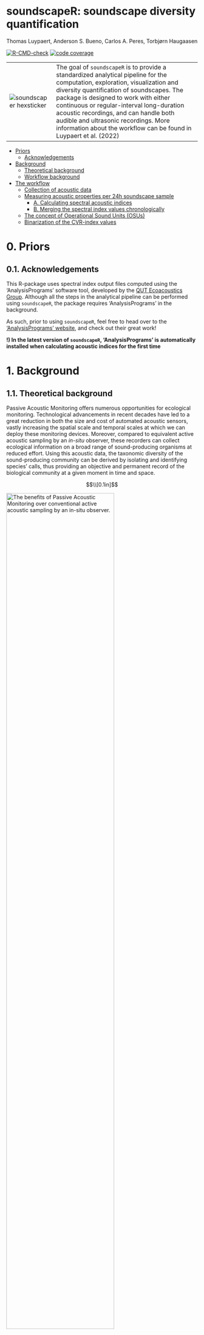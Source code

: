soundscapeR: soundscape diversity quantification
================
Thomas Luypaert, Anderson S. Bueno, Carlos A. Peres, Torbjørn Haugaasen

<!-- README.md is generated from README.Rmd. Please edit that file -->
<!-- badges: start -->

[![R-CMD-check](https://github.com/ThomasLuypaert/soundscapeR/actions/workflows/R-CMD-check.yaml/badge.svg)](https://github.com/ThomasLuypaert/soundscapeR/actions/workflows/R-CMD-check.yaml)
[![code
coverage](https://codecov.io/gh/ThomasLuypaert/soundscapeR/branch/master/graph/badge.svg)](https://codecov.io/gh/ThomasLuypaert/soundscapeR)
<!-- badges: end -->

|                                                                   |                                                                                                                                                                                                                                                                                                                                                                                                                         |
|-------------------------------------------------------------------|-------------------------------------------------------------------------------------------------------------------------------------------------------------------------------------------------------------------------------------------------------------------------------------------------------------------------------------------------------------------------------------------------------------------------|
| ![soundscaper hexsticker](man/figures/soundscaper_hexsticker.png) | The goal of `soundscapeR` is to provide a standardized analytical pipeline for the computation, exploration, visualization and diversity quantification of soundscapes. The package is designed to work with either continuous or regular-interval long-duration acoustic recordings, and can handle both audible and ultrasonic recordings. More information about the workflow can be found in Luypaert et al. (2022) |

- [Priors](#priors)
  - [Acknowledgements](#acknowledgements)
- [Background](#background)
  - [Theoretical background](#theoretical-background)
  - [Workflow background](#workflow-background)
- [The workflow](#the-workflow)
  - [Collection of acoustic data](#collection-of-acoustic-data)
  - [Measuring acoustic properties per 24h soundscape
    sample](#measuring-acoustic-properties-per-24h-soundscape-sample)
    - [A. Calculating spectral acoustic
      indices](#a.-calculating-spectral-acoustic-indices)
    - [B. Merging the spectral index values
      chronologically](#b.-merging-the-spectral-index-values-chronologically)
  - [The concept of Operational Sound Units
    (OSUs)](#the-concept-of-operational-sound-units-(osus))
  - [Binarization of the CVR-index
    values](#binarization-of-the-cvr-index-values)

# 0. Priors

## 0.1. Acknowledgements

This R-package uses spectral index output files computed using the
‘AnalysisPrograms’ software tool, developed by the [QUT Ecoacoustics
Group](https://research.ecosounds.org/). Although all the steps in the
analytical pipeline can be performed using `soundscapeR`, the package
requires ‘AnalysisPrograms’ in the background.

As such, prior to using `soundscapeR`, feel free to head over to the
[‘AnalysisPrograms’ website](https://ap.qut.ecoacoustics.info/), and
check out their great work!

**!) In the latest version of `soundscapeR`, ‘AnalysisPrograms’ is
automatically installed when calculating acoustic indices for the first
time**

# 1. Background

## 1.1. Theoretical background

Passive Acoustic Monitoring offers numerous opportunities for ecological
monitoring. Technological advancements in recent decades have led to a
great reduction in both the size and cost of automated acoustic sensors,
vastly increasing the spatial scale and temporal scales at which we can
deploy these monitoring devices. Moreover, compared to equivalent active
acoustic sampling by an *in-situ* observer, these recorders can collect
ecological information on a broad range of sound-producing organisms at
reduced effort. Using this acoustic data, the taxonomic diversity of the
sound-producing community can be derived by isolating and identifying
species’ calls, thus providing an objective and permanent record of the
biological community at a given moment in time and space.

$$\\[0.1in]$$

<div class="figure" style="text-align: centre">

<img src="man/figures/Fig_1_Benefits_of_PAM.png" alt="The benefits of Passive Acoustic Monitoring over conventional active acoustic sampling by an in-situ observer." width="75%" />
<p class="caption">
The benefits of Passive Acoustic Monitoring over conventional active
acoustic sampling by an in-situ observer.
</p>

</div>

$$\\[0.001in]$$ ***Fig 1:*** *The benefits of Passive Acoustic
Monitoring over conventional active acoustic sampling by an in-situ
observer.*

$$\\[0.1in]$$

Yet, obtaining species-level information at large spatio-temporal scales
and taxonomic breath presents numerous difficulties, such as the
time-consuming and knowledge-demanding nature of aural annotation of
sound files, and the paucity of reliable automated species identifiers
and reference databases for most taxa and regions.

$$\\[0.1in]$$

<div class="figure" style="text-align: centre">

<img src="man/figures/Fig_2_Limitation_of_PAM.png" alt="The factors limiting the extraction of taxonomic information from acoustic data at broad spatial and temporal scales. The field of soundscape ecology attempts to derive ecological information from this big acoustic data while overcoming some of these limitations." width="75%" />
<p class="caption">
The factors limiting the extraction of taxonomic information from
acoustic data at broad spatial and temporal scales. The field of
soundscape ecology attempts to derive ecological information from this
big acoustic data while overcoming some of these limitations.
</p>

</div>

$$\\[0.001in]$$ ***Fig 2:*** *The factors limiting the extraction of
taxonomic information from acoustic data at broad spatial and temporal
scales. The field of soundscape ecology attempts to derive ecological
information from this big acoustic data while overcoming some of these
limitations.*

$$\\[0.1in]$$

In addition to taxonomic information, species’ sounds also carry
functional significance. Acoustic signals are crucial for a broad range
of social interactions including courting behaviour, territorial
defence, predator avoidance, and food sharing. Efficient communication
between individuals of the same species has important implications for
fitness. As such, species’ sounds are subject to selective pressures at
multiple scales, resulting in a wide variety of of acoustic traits that
are expressed in the timing, frequency and amplitude features of
acoustic signals.

Several hypotheses aim to explain the processes governing the variation
in the acoustic traits in a biological community:  
  

1.  **The Acoustic Niche Hypothesis** (also known as the theory of
    acoustic niche partitioning):  
    The Acoustic Niche Hypothesis views the time-frequency space
    (hereafter referred to as *acoustic space*) in which species can
    produce vocalizations as a core ecological resource for which
    sound-producing sympatric species compete. This leads to the
    partitioning of the acoustic niche in the time-frequency domain to
    avoid spectro-temporal overlap in vocalizations between individuals
    of different species.  
      

2.  **The Acoustic Adaptation Hypothesis**:  
    The Acoustic Adaptation Hypothesis states that the physical
    properties of the surrounding habitat influence the efficacy of
    sound propagation through absorption, reverberation and scattering,
    and thus, place a selective pressure on acoustic signals to optimize
    propagation distance. In areas with dense vegetation, vocalizations
    degrade much more rapidly than in open areas. However, because of
    frequency-dependent attenuation, low-frequency vocalizations retain
    their acoustic properties much better in these dense habitats than
    high-frequency vocalizations. Additionally, also the temporal
    patterning of vocalizations affects sound attenuation. For instance,
    short notes repeated at longer intervals are less affected by
    reverberations. As such, under the Acoustic Adaptation Hypothesis,
    we expect a greater proportion of low-frequency sounds with slower
    rates of syllable repetition in densely vegetated ecosystems, and
    conversely, more high-frequency sounds with more repetition in open
    habitats.  
      

3.  **The Morphological Constraint Hypothesis**:  
    The Morphological Constraint Hypothesis posits that acoustic traits
    are constrained by morphological parameters such as body size and
    the diversity of acoustic traits has emerged as a by-product of
    selection for optimal morphology. For instance, body mass has a
    strong negative relationship with sound frequency in many species.
    This relationship comes about because body mass is correlated with
    the size of the sound-producing organ (syrinx/larynx/…), and larger
    organs tend to have lower sound-production frequencies.  
      

4.  **The Phylogenetic Constraint Hypothesis**:  
    In analogy with the Morphological Constraint Hypothesis, the
    Phylogenetic Constraint Hypothesis states that it is the
    evolutionary ancestry of a species that limits the range of sound
    frequencies an animal can produce. For example, when deviations from
    the negative allometric relationship between body size and
    vocalization frequency occur, this could be the result of an
    evolutionary history that caused variation in the morphology of the
    sound-producing organ.  
      

5.  **The Sexual Selection Hypothesis**:  
    The Sexual Selection Hypothesis suggests that, if sound frequency is
    an indicator of an individual’s size see the Morphological
    Constraint Hypothesis), dominance, or fighting ability, the
    frequency of acoustic signals might be the result of sexual
    selection.  
      

$$\\[0.1in]$$

<div class="figure" style="text-align: centre">

<img src="man/figures/Fig_3_ANH.PNG" alt="A theoretical visualization of the various ways in which species can partition their acoustic niche. A. Spatial Niche Partitioning implies the production of vocalizations in different parts of 3D-space to avoid overlap acoustic signals. This has been demonstrated for [cicadas](https://onlinelibrary.wiley.com/doi/10.1046/j.1095-8312.2002.00030.x); B. Spectral Niche Partitioning implies the shifting of the dominant frequency peak between individuals of different species to avoid signal overlap. This has been demonstrated for [frogs](https://pubmed.ncbi.nlm.nih.gov/25101228/); C. Temporal Niche Partitioning implies a shift in the time of peak vocal activity between individuals of different species to minimize signal overlap. This has been demonstrated between [bird and cicada species](https://academic.oup.com/beheco/article/26/3/839/234674?login=false). Note that, in this image, seasonal partitioning of the acoustic niche was omitted." width="100%" />
<p class="caption">
A theoretical visualization of the various ways in which species can
partition their acoustic niche. A. Spatial Niche Partitioning implies
the production of vocalizations in different parts of 3D-space to avoid
overlap acoustic signals. This has been demonstrated for
[cicadas](https://onlinelibrary.wiley.com/doi/10.1046/j.1095-8312.2002.00030.x);
B. Spectral Niche Partitioning implies the shifting of the dominant
frequency peak between individuals of different species to avoid signal
overlap. This has been demonstrated for
[frogs](https://pubmed.ncbi.nlm.nih.gov/25101228/); C. Temporal Niche
Partitioning implies a shift in the time of peak vocal activity between
individuals of different species to minimize signal overlap. This has
been demonstrated between [bird and cicada
species](https://academic.oup.com/beheco/article/26/3/839/234674?login=false).
Note that, in this image, seasonal partitioning of the acoustic niche
was omitted.
</p>

</div>

$$\\[0.001in]$$ ***Fig 3:*** *A theoretical visualization of the various
ways in which species can partition their acoustic niche. A. Spatial
Niche Partitioning implies the production of vocalizations in different
parts of 3D-space to avoid overlap acoustic signals. This has been
demonstrated for
[cicadas](https://onlinelibrary.wiley.com/doi/10.1046/j.1095-8312.2002.00030.x);
B. Spectral Niche Partitioning implies the shifting of the dominant
frequency peak between individuals of different species to avoid signal
overlap. This has been demonstrated for
[frogs](https://pubmed.ncbi.nlm.nih.gov/25101228/); C. Temporal Niche
Partitioning implies a shift in the time of peak vocal activity between
individuals of different species to minimize signal overlap. This has
been demonstrated between [bird and cicada
species](https://academic.oup.com/beheco/article/26/3/839/234674?login=false).
Note that, in this image, seasonal partitioning of the acoustic niche
was omitted.*

$$\\[0.1in]$$

These diverse selective pressures vary across space, thus driving
variation in acoustic trait diversity in the landscape. The field of
soundscape ecology makes use of this acoustic trait variation, using the
soundscape, or the combination of all sounds produced in the landscape,
to make inference about ecological processes at a landscape-scale. The
value of soundscape research lies in its ability to detect ecological
signals from big acoustic data collected at broad spatial and temporal
scales with minimized cost and effort, and crucially, without the need
for species identification. To achieve this, researchers make use of
acoustic indices, or mathematical formulae which extract information on
the diversity of acoustic traits across the time-frequency domain of
sound files. To date, over 60 acoustic indices have been developed, each
of which reflects some aspect of the diversity of acoustic traits in a
sound file. These acoustic indices have been successfully used as
descriptors of landscape configuration and ecosystem health, diel
patterns in different environments, seasonal changes in soundscapes, and
habitat identity, among others. Finally, acoustic indices have also
found success as proxies for taxonomic diversity. Following the Acoustic
Niche Hypothesis, more speciose communities should experience increased
competition for acoustic niche space, and thus increased partitioning of
the acoustic niche. This can be measured by quantifying the diversity of
acoustic signals in acoustic trait space.

Despite the advances of soundscape ecology, several aspects of
soundscape diversity quantification remain unexplored. For instance,
most acoustic indices capture acoustic patterns using either
time-averaged spectrograms (collapsed in the temporal domain) or
measures of amplitude variation over time (collapsed in the frequency
domain). These indices are fundamentally limited in their ability to
detect diversity patterns across both the spectral and temporal
dimensions simultaneously. However, since spectro-temporal partitioning
of the acoustic niche might be one of the processes dictating acoustic
assembly, considering both dimensions of the acoustic trait space
simultaneously may be key to shedding new insights on how the acoustic
niche is structured. Moreover, most existing acoustic indices are
calculated over relatively short-duration timescales (*e.g.* 1 minute
sound files). Yet, the assembly processes that structure the presence
and distribution of sound in the acoustic trait space should also be
considered at broader temporal scales. As many species repeat their
vocalizations at circadian timescales, some of the temporal partitioning
likely occurs within this 24-hour period. Still, for the field of
soundscape ecology, explicit quantification of the relationships between
sounds occurring within a 24-hour period at a landscape scale has been
scarce. Finally, many acoustic indices measure diversity by using
entropy-based indices such as the Shannon and Simpson index. However,
entropy metrics lack a fixed range and have counter-intuitive behaviors
which can easily lead to misinterpretation of results. For instance, the
indices do not abide by the replication principle, which states that,
when the underlying diversity of the system being measured doubles, so
should the index value.

**In the novel workflow, we aim to address some of these unexplored
areas by**:

1.  Considering both the spectral and temporal dimensions simultaneously
    when measuring soundscape diversity
2.  Measuring the presence and relationship between sounds in acoustic
    trait space at a 24-hour scale
3.  Using the ecologically-intuitive statistical framework of Hill
    numbers to measure biodiversity

As we renounced the identification of species from sound files, we now
lack a unit of diversity measurement. Hence, in analogy to the
Operational Taxonomic Units used in genetic research, we propose a new
units of soundscape diversity measurement: the Operational Sound Unit
(OSU). This unit groups sounds by their shard spectro-temporal
properties in the 24-hour acoustic trait space, and is the soundscape
equivalent of time-frequecy bins in a spectrogram. We adopt OSUs to
quantify soundscape diversity using three new metrics of soundscape
diversity: (i) soundscape richness; (ii) soundscape evenness; and (iii)
soundscape diversity. Moreover, the analytical framework presented here
can be used to decompose the regional metacommunity soundscape diversity
(gamma) into its local diversity (alpha) and a community turnover
component (beta) using a simple multiplicative relationship.

## 1.2. Workflow background

The workflow presented in this tutorial is published in Luypaert et
al. (2022): A framework for quantifying soundscape diversity using Hill
numbers. You can access the publication’s pre-print
[here](https://www.biorxiv.org/content/10.1101/2022.01.11.475919v1).
This workflow facilitates the computation, exploration, visualization
and diversity quantification of soundscapes using Hill numbers. It can
be used to calculate measures of soundscape richness, evenness and
diversity. Moreover, the soundscape diverity metrics presented in the
manuscript have been successfully used as a proxy for the taxonomic
diversity of sound-producing organisms in tropical rainforests without
the need for species identification from sound files.

**The workflow pipeline consists of the following steps:**

- Collection of acoustic data
- Measuring the acoustic properties of sound per 24h soundscape sample
  - Computing the spectral CVR-index per 1-min sound file
  - Merging the spectral CVR-index files chronologically per site
- The concept of OSUs
- Determining the presence / absence of sound per 24h soundscape sample
- Determining the relative abundance of each OSU during the acoustic
  survey period
- Quantification of soundscape diversity metrics

The `soundscapeR` R-package presented in this tutorial represents the
software implementation of the analytical pipeline described above. In
addition to containing the functions to perform the pipeline’s core
steps, the `soundscapeR` R-package provides several functions for the
exploration and visualization of soundscapes.

# 2. The workflow

## 2.1. Collection of acoustic data

Before assessing the soundscape diversity, acoustic data needs to be
collected. For this, several decisions need to be made.

First, the sampling rate and bit-depth of the acoustic recorder need to
be chosen. These parameters will dictate the frequency and amplitude
resolution respectively. The sampling rate should be twice the desired
maximal frequency, a principle known as the [Nyquist-Shannon sampling
theorem](https://www.techtarget.com/whatis/definition/Nyquist-Theorem).
The choice of sampling rate and bit-depth constitutes a trade-off
between the desired resolution on the one hand, and the available device
storage and battery life on the other hand. This is because higher
sampling rates and bit-depths are more storage- and energy-demanding.

Next, the recording schedule and duration for each site should be
decided. The workflow we present here makes use of eco-acoustic data, or
acoustic recordings collected at large timescales (e.g. days, weeks,
months or even years!). For soundscape studies, sound files are usually
recorded for 1-minute durations (see
[here](https://research.ecosounds.org/2019/08/09/analyzing-data-in-one-minute-chunks.html)
why). Furthermore, the soundscape can be recorded either using a
continuous (1440 minutes / day) or regular interval (*e.g.* 1 min / 5
min - or 288 minutes / day) sampling regime. However, it should be noted
that sparse sampling regimes are generally discouraged for soundscape
studies, as the require soundscapes to be recorded for long period of
time before the soundcape variability is captured adequately, which in
turn introduces issues related to seasonal variation. Ultimately,
regardless of which acoustic survey sampling design is chosen, if
multiple soundscapes are to be compared across a landscape, the same
sampling design should be used.

$$\\[0.1in]$$

<div class="figure" style="text-align: centre">

<img src="man/figures/Step_1_data_collection.png" alt="A theoretical representation of long-duration eco-acoustic data collection. Data is collected over a 7-day acoustic survey period using a continuous sampling regime. The sound files are grouped per 24-hour period and considered a sample of the soundscape." width="100%" />
<p class="caption">
A theoretical representation of long-duration eco-acoustic data
collection. Data is collected over a 7-day acoustic survey period using
a continuous sampling regime. The sound files are grouped per 24-hour
period and considered a sample of the soundscape.
</p>

</div>

$$\\[0.001in]$$ ***Fig 5:*** *A theoretical representation of
long-duration eco-acoustic data collection. Data is collected over a
7-day acoustic survey period using a continuous sampling regime. The
sound files are grouped per 24-hour period and considered a sample of
the soundscape.*

$$\\[0.1in]$$

For the purposes of this vignette, a few raw sound files are provided in
the package data. These sound files were collected at the Balbina
Hydroelectric Reservoir in Brazilian Amazonia using a 1 min / 5 min
sampling regime and a 44,100 Hz sampling rate.

Let’s take a look at where the raw data is saved on your device:

``` r

location_soundfiles <- paste0(base::system.file("extdata", package = "soundscapeR", mustWork = TRUE), 
                              "/raw_sound_files")

print(location_soundfiles)
#> [1] "C:/Program Files/R/R-4.2.2/library/soundscapeR/extdata/raw_sound_files"
```

Now, let’s check which raw sound files are included in the package:

``` r

list.files(location_soundfiles)
#>  [1] "G4_Aline_20150711_000000Z.wav" "G4_Aline_20150711_000500Z.wav"
#>  [3] "G4_Aline_20150711_001000Z.wav" "G4_Aline_20150711_001500Z.wav"
#>  [5] "G4_Aline_20150711_002000Z.wav" "G4_Aline_20150711_002500Z.wav"
#>  [7] "G4_Aline_20150711_003000Z.wav" "G4_Aline_20150711_003500Z.wav"
#>  [9] "G4_Aline_20150711_004000Z.wav" "G4_Aline_20150711_004500Z.wav"
#> [11] "G4_Aline_20150711_005000Z.wav" "G4_Aline_20150711_005500Z.wav"
```

Look at that! The package contains 12 sound files collected on the 17th
of October 2015, between midnight and 1 AM (00:00 - 00:55) using a 1 min
/ 5 min sampling regime, as previously mentioned. In the next section,
we will use this sample data to demonstrate how acoustic indices are
calculated.

## 2.2. Measuring acoustic properties per 24h soundscape sample

### A. Calculating spectral acoustic indices

For the first step in our workflow, we will make use of ***spectral
acoustic indices*** to capture the acoustic properties of sound in our
1-minute recordings. Doing so, we greatly condense the amount of
information contained in these sound files while retaining important
data on their time-frequency features. For more information on spectral
acoustic indices are their use, check out
[this](https://research.ecosounds.org/research/eadm-towsey/long-duration-audio-recordings-of-the-environment)
website. To calculate these spectral indices, we will use the
`index_calc()` function. This function calls on the ‘AnalysisPrograms’
software tool, developed by the QUT Ecoacoustic group, to compute a
series of spectral acoustic indices.

In case the duration of each sound file is longer than 1 minute, the
function cuts the files into 1-minute segments. Next, the sound files
will be converted from relatively uninformative amplitude-over-time
format to the much more informative amplitude time-frequency format (a
spectrogram). To do this, the function uses a ***Fast Fourier
Transformation*** (FFT - check out this [excellent
video](https://www.youtube.com/watch?v=spUNpyF58BY) if you want to learn
more about the FFT). For the FFT, two parameters need to be chosen: (i)
the window length; (ii) the sampling rate. As we previously mentioned,
the sampling rate is chosen during acoustic data collection and should
we twice the desired maximal frequency. The window length is typically a
power of 2, and dictates the resolution of time-frequency bins in the
spectrogram that is produced by the FFT. The temporal resolution (TR) is
given by: TR = window length / 2. The frequency resolution (FR) is given
by: FR = sampling rate / window length. The temporal and frequency
resolution are inversely correlated - the higher the frequency
resolution, the lower the temporal resolution, and vice-versa. For more
information on the choice of window length in the context of our
workflow, consult [Luypaert et
al. (2022)](https://www.biorxiv.org/content/10.1101/2022.01.11.475919v1).
Finally, the function performs a noise-reduction step to each
spectrogram (see
[here](https://eprints.qut.edu.au/110634/1/QUTePrints110634_TechReport_Towsey2017August_AcousticIndices%20v3.pdf))
and applies a mathematical equation (acoustic index) to each
noise-reduced frequency bin to produce a vector of spectral index values
(Fig. 6A).

$$\\[0.1in]$$

<div class="figure" style="text-align: center">

<img src="man/figures/Step_2_1_index_computation.png" alt="A theoretical representation of how spectral indices are computed. First, each 1-minute sound file is subjected to a Fast Fourier Transformation, which extracts information on the amplitude variation across the time-frequency domain. Next, the resulting spectrogram is subjected to a noise-removal step. Finally, a mathematical equation (spectral index) is applied to the amplitude values in each frequency bin, resulting in a spectral index vector with one index value per frequency bin." width="100%" />
<p class="caption">
A theoretical representation of how spectral indices are computed.
First, each 1-minute sound file is subjected to a Fast Fourier
Transformation, which extracts information on the amplitude variation
across the time-frequency domain. Next, the resulting spectrogram is
subjected to a noise-removal step. Finally, a mathematical equation
(spectral index) is applied to the amplitude values in each frequency
bin, resulting in a spectral index vector with one index value per
frequency bin.
</p>

</div>

$$\\[0.001in]$$ ***Fig 6:*** *A theoretical representation of how
spectral indices are computed. First, each 1-minute sound file is
subjected to a Fast Fourier Transformation, which extracts information
on the amplitude variation across the time-frequency domain. Next, the
resulting spectrogram is subjected to a noise-removal step. Finally, a
mathematical equation (spectral index) is applied to the amplitude
values in each frequency bin, resulting in a spectral index vector with
one index value per frequency bin.*

$$\\[0.1in]$$ We will try this out on the raw sound files contained in
the package.

First, we will specify the location where we will save the output files:

``` r

location_output <- paste0(base::system.file("extdata", package = "soundscapeR", mustWork = TRUE), 
                              "/processed_output_files")

print(location_output)
#> [1] "C:/Program Files/R/R-4.2.2/library/soundscapeR/extdata/processed_output_files"
```

Next, we will compute the spectral indices:

``` r

soundscapeR::ss_index_calc(fileloc = location_soundfiles,
                        outputloc = location_output,
                        samplerate = 44100, 
                        window = 256, 
                        parallel = FALSE)
```

Awesome, first step completed! Note that, with long-duration
eco-acoustic data, this step can take a while. To speed up the process,
you can set `parallel = TRUE`.

Now, let’s take a look at which indices we’ve computed for one of the
sound files:

``` r

# Get the location where the output of the first sound file is saved

output_location_1 <- paste0(location_output, "/256/G10_Coata_20151017_000000Z.wav/Towsey.Acoustic")

# Grab the files containing acoustic index output

list.files(output_location_1)[grep(pattern = ".csv",
                                   x = list.files(output_location_1))][-7]
#> character(0)
```

Great, using the simple `index_calc` command, we’ve computed 14 spectral
acoustic indices, each of which a captures different aspect of the
acoustic structure of sound files. For an overview of the different
indices, please consult the documentation, the QUT AnalysisPrograms
Tutorial
[website](https://ap.qut.ecoacoustics.info/tutorials/01-usingap/practical?tabs=windows),
or the Towsey (2017) technical
[report](https://eprints.qut.edu.au/110634/1/QUTePrints110634_TechReport_Towsey2017August_AcousticIndices%20v3.pdf).

For the rest of this tutorial, following [Luypaert et
al. (2022)](https://www.biorxiv.org/content/10.1101/2022.01.11.475919v1),
we will be using the Acoustic Cover Index (CVR) to capture the acoustic
features of our recorded sounds. Per sound file, this index captures the
fraction of cells in each noise-reduced frequency bin whose value
exceeds a 3 dB threshold.

### B. Merging the spectral index values chronologically

#### The `merge_csv` function

Next up, we will merge the spectral CVR-index files chronologically,
resulting in a time-by-frequency data frame containing the index values.

$$\\[0.1in]$$

<div class="figure" style="text-align: center">

<img src="man/figures/Step_2_2_index_computation.png" alt="A theoretical representation of how spectral indices are computed. First, each 1-minute sound file is subjected to a Fast Fourier Transformation, which extracts information on the amplitude variation across the time-frequency domain. Next, the resulting spectrogram is subjected to a noise-removal step. Finally, a mathematical equation (spectral index) is applied to the amplitude values in each frequency bin, resulting in a spectral index vector with one index value per frequency bin." width="100%" />
<p class="caption">
A theoretical representation of how spectral indices are computed.
First, each 1-minute sound file is subjected to a Fast Fourier
Transformation, which extracts information on the amplitude variation
across the time-frequency domain. Next, the resulting spectrogram is
subjected to a noise-removal step. Finally, a mathematical equation
(spectral index) is applied to the amplitude values in each frequency
bin, resulting in a spectral index vector with one index value per
frequency bin.
</p>

</div>

$$\\[0.001in]$$ ***Fig 7:*** *A theoretical representation of the
chronological concatenation step. All the spectral index vectors
resulting from the index computation at a site are merged
chronologically, resulting in a time-by-frequency data frame containing
the spectral index values. On the right, a visual representation of the
spectral index values in the time-by-frequency data frame for 7 24-hour
samples of the acoustic trait space.*

$$\\[0.1in]$$

To do this, we can use the `merge_csv` function:

``` r

merged_CVR_index <- soundscapeR::ss_index_merge(fileloc = location_output, 
                                           samplerate = 44100, 
                                           window = 256, 
                                           index = "CVR", 
                                           date = "2015-10-17", 
                                           lat = -1.48819, 
                                           lon = -59.7872)
```

#### Introducing the *soundscape* object

As you may have noticed, this function requires us to provide some
additional background information regarding how the data was collected
and processed. This is because, using the `merge_csv` function, we are
creating a new type of data object which stores all the relevant
information for that acoustic data collection! As we continue to go
through the workflow, the data object will continue to be updated, and
will form the basis of all subsequent functions. Let’s take a look at
this newly created object:

``` r

# Let's see what class this object is:

summary(merged_CVR_index)
#>     Length      Class       Mode 
#>          1 soundscape         S4
```

This new data object is an ‘S4’ object of the class *soundscape*.

``` r

# Let's see what sort of information this object holds

merged_CVR_index
#> 
#> 1.  Soundscape metadata 
#> 
#>     Sampling point metadata:  
#> 
#>     First day of recording:  2015-10-17 
#>     Latitude of sampling point:  -1.48819 
#>     Longitude of sampling point:  -59.7872 
#>     Time zone of sampling point:  America/Manaus 
#>     Sunrise time at sampling point:  05:41:20 
#>     Sunset time at sampling point:  17:50:01 
#> 
#>     Acoustic index metadata:  
#> 
#>     Path to raw sound files:  C:/Program Files/R/R-4.2.2/library/soundscapeR/extdata/processed_output_files 
#>     Spectral index used:  CVR 
#>     Sampling rate of the recording:  44100  Hz 
#>     Window size used in FFT:  256  samples 
#>     Frequency resolution:  172.2656  Hz 
#>     Temporal resolution:  0.005804989  ms 
#> 
#>     Workflow update:  
#> 
#>     The workflow goes as follows:  Merge - Binarize - Aggregate
#>     The binarization step has not yet been performed. 
#>     It appears your next step is: 'binarize_df()' 
#> 
#> 
#> 2.  Soundscape data 
#> 
#>     Merged data frame data:  
#> 
#> Columns 1 to 5 and rows 1 to 5 displayed 
#> 
#>         00:00:00   00:05:00   00:10:00   00:15:00   00:20:00
#> 22050 0.13226899 0.14910498 0.14320271 0.16381229 0.14968553
#> 21877 0.16545718 0.16855346 0.19738752 0.19187228 0.19758104
#> 21705 0.13971940 0.14000968 0.15403967 0.16032898 0.16477987
#> 21533 0.08688921 0.08243832 0.09453314 0.09840348 0.08959845
#> 21360 0.01209482 0.01190131 0.01499758 0.01673924 0.01344944
#> 
#>     Binarized data frame data:  
#> 
#>     The binarization step has not yet been performed. 
#> 
#>     Aggregated data frame data:  
#> 
#>     The aggregation step has not yet been performed.
```

As we can see, this objects holds two types of information: (i) metadata
information regarding the data collection and processing steps; and (ii)
soundscape information, which will continue to be updated as we move
throughout our analytical pipeline. To access the information stored in
this object, we will use the ‘@’ symbol. Let’s take a look at which
types of data are stored in the object so far:

``` r

# Let's check what sort of data collection metadata is stored in the object

print(paste0("First day of data collection: ", merged_CVR_index@first_day))
#> [1] "First day of data collection: 2015-10-17"
print(paste0("Latitude at data collection site: ", merged_CVR_index@lat))
#> [1] "Latitude at data collection site: -1.48819"
print(paste0("Longitude at data collection site: ", merged_CVR_index@lon))
#> [1] "Longitude at data collection site: -59.7872"
print(paste0("Time zone at data collection site: ", merged_CVR_index@tz))
#> [1] "Time zone at data collection site: America/Manaus"
print(paste0("Sunrise at time of data collection: ", merged_CVR_index@sunrise))
#> [1] "Sunrise at time of data collection: 2015-10-17 05:41:20"
print(paste0("Sunset at time of data collection: ", merged_CVR_index@sunset))
#> [1] "Sunset at time of data collection: 2015-10-17 17:50:01"
```

The `merge_csv` function has automatically calculated a set of important
ecological information regarding the place and time of year at which the
data was collected, such as sunrise and sunset times, timezones, and
location coordinates.

Let’s continue looking at the data stored in the *soundscape* object:

``` r

# Let's check what sort of metadata the object has stored regarding past data processing steps

print(paste0("Where are the raw sound files located: ", merged_CVR_index@fileloc))
#> [1] "Where are the raw sound files located: C:/Program Files/R/R-4.2.2/library/soundscapeR/extdata/processed_output_files"
print(paste0("What acoustic index are we using: ", merged_CVR_index@index, " index"))
#> [1] "What acoustic index are we using: CVR index"
print(paste0("What was the samplerate used to collect the data: ", merged_CVR_index@samplerate, " Hz"))
#> [1] "What was the samplerate used to collect the data: 44100 Hz"
print(paste0("What was the window length used during the FFT: ", merged_CVR_index@window, " samples"))
#> [1] "What was the window length used during the FFT: 256 samples"
```

The *soundscape* object has recorded where our raw data files are
stored, which acoustic index we’re working with, what the sampling rate
was used during data collection, and which window length was used during
the acoustic index calculation. Finally, let’s take a look at the
structure of the data frame we obtained by merging the CVR-index files
chronologically:

``` r

head(merged_CVR_index@merged_df)[,1:5]
#>         00:00:00   00:05:00   00:10:00   00:15:00   00:20:00
#> 22050 0.13226899 0.14910498 0.14320271 0.16381229 0.14968553
#> 21877 0.16545718 0.16855346 0.19738752 0.19187228 0.19758104
#> 21705 0.13971940 0.14000968 0.15403967 0.16032898 0.16477987
#> 21533 0.08688921 0.08243832 0.09453314 0.09840348 0.08959845
#> 21360 0.01209482 0.01190131 0.01499758 0.01673924 0.01344944
#> 21188 0.01199806 0.01112724 0.01557813 0.01877117 0.01364296
```

As we previously mentioned, this data frame contains the spectral
CVR-index files we calculated, and concatenated them chronologically,
resulting in the time-of-recording as column names, the frequency bins
as row names, and the CVR-index for each time-frequency pair as values.
Each column contains the spectral index values of a single sound file.

Let’s inspect this data frame a little closer:

``` r

# How many columns does the data frame contain?

paste0("The data frame contains: ", ncol(merged_CVR_index@merged_df), " columns")
#> [1] "The data frame contains: 12 columns"

# What are the column names?

colnames(merged_CVR_index@merged_df)
#>  [1] "00:00:00" "00:05:00" "00:10:00" "00:15:00" "00:20:00" "00:25:00"
#>  [7] "00:30:00" "00:35:00" "00:40:00" "00:45:00" "00:50:00" "00:55:00"
```

As we said, the number of columns equals the number of sound files
collected during the acoustic survey - in this case, the 12 files
contained in the package’s sample data. The name of each column
correponds to the time of day at which the recording was collected.
Next, let’s take a look at the rows:

``` r

# How many rows does the data frame contain?

paste0("The data frame contains: ", nrow(merged_CVR_index@merged_df), " rows")
#> [1] "The data frame contains: 128 rows"

# What do these row names look like?

  # The first five names

paste0("The first five rownames: ", paste0(rownames(merged_CVR_index@merged_df)[1:5], collapse = ", "))
#> [1] "The first five rownames: 22050, 21877, 21705, 21533, 21360"

  # The last five names

paste0("The last five rownames: ", paste0(rownames(merged_CVR_index@merged_df)[123:128], collapse = ", "))
#> [1] "The last five rownames: 1033, 861, 689, 516, 344, 172"
```

The data frame contains 128 rows, each corresponding to a unique
frequency bin. The frequency bins range from 0 - 22,050 Hz, and are of
approximately 172 Hz width. Now, let’s inspect the CVR-index values:

``` r

# What is the minimum CVR-index value in our data frame?

paste0("The minimum CVR-value in our data frame is: ", min(merged_CVR_index@merged_df))
#> [1] "The minimum CVR-value in our data frame is: 0"

# What is the maximum CVR-index value in our data frame?

paste0("The max CVR-value in our data frame is: ", max(merged_CVR_index@merged_df))
#> [1] "The max CVR-value in our data frame is: 0.491243347847121"
```

As we can see, in our dataset, the CVR-index values range between 0 -
0.50. Remember, CVR-index values capture the proportion of cells in each
noise-reduced frequency bin of a sound file that exceeds a 3-dB
amplitude threshold. As such, the values can technically range between
0-1.

Alright, that is enough theory for now! Let’s proceed with the workflow.

## 2.4. The concept of Operational Sound Units (OSUs)

Biodiversity metrics are usually based on taxonomic species and their
abundance. Yet, using this workflow, we wish to quantify the acoustic
diversity of sounds emanating from the landscape without a taxonomic
link to the source organisms, hereafter referred to as the soundscape
diversity. Hence, to quantify this *soundscape diversity*, we require a
unit of measurement that groups sounds by their shared properties
without the need for taxonomic identification.

In analogy to the Operational Taxonomic Units used in genetic research,
in our workflow, we propose a novel unit of diversity measurement: the
Operational Sound Unit (OSU). This unit of measurement groups sounds by
their shared spectro-temporal properties, and is obtained by dividing
the acoustic trait space into many discrete spectro-temporal bins which
are the soundscape equivalent of time-frequency bins in a spectrogram.

$$\\[0.1in]$$

<div class="figure" style="text-align: center">

<img src="man/figures/Step_3_OSUs.png" alt="A conceptual visualization of Operational Sound Units (OSUs) in the 24-hour acoustic trait space. Each 24-hour sample of the acoustic trait space can be divided into sections which we define as OSUs. These OSUs are delineated by the frequency-bin width of the spectral index vector (frequency domain) and the recording interval of the sampling regime (temporal domain), and groups sounds by their shared properties in acoustic trait space." width="100%" />
<p class="caption">
A conceptual visualization of Operational Sound Units (OSUs) in the
24-hour acoustic trait space. Each 24-hour sample of the acoustic trait
space can be divided into sections which we define as OSUs. These OSUs
are delineated by the frequency-bin width of the spectral index vector
(frequency domain) and the recording interval of the sampling regime
(temporal domain), and groups sounds by their shared properties in
acoustic trait space.
</p>

</div>

$$\\[0.001in]$$ ***Fig 8:*** *A conceptual visualization of Operational
Sound Units (OSUs) in the 24-hour acoustic trait space. Each 24-hour
sample of the acoustic trait space can be divided into sections which we
define as OSUs. These OSUs are delineated by the frequency-bin width of
the spectral index vector (frequency domain) and the recording interval
of the sampling regime (temporal domain), and groups sounds by their
shared properties in acoustic trait space.*

$$\\[0.1in]$$

Practically, we have already performed the steps needed to obtain this
unit of measurement: each time-frequency cell in the chronologically
concatenated data frame delineates a unique section of the 24-hour
acoustic trait space, and thus represents an OSU.

In the next section, based on the CVR-index values of OSUs in the
recorded soundscape, we will determine whether sound is considered
present (1) or absent (0) for every OSU in each 24h sample of the
acoustic trait space. We will do this using the `binarize_df` function.

## 2.4. Binarization of the CVR-index values

For the rest of the workflow, instead of using the limited data produced
by the raw sound files available in the package, we will be using a
*soundscape* object created by CVR-index computation and chronological
concatenation of real-life long-duration eco-acoustic data. This data
was collected at the Balbina Hydroelectric Reservoir in Brazilian
Amazonia, using a 44,100 Hz sampling rate and a 1 min / 5 min sampling
regime. The CVR-index was calculated using a 256-frame window during the
Fast Fourier Transformation.

This object is available in the package, and can be loaded as follows:

``` r

location_soundscape_obj <- paste0(base::system.file("extdata", package = "soundscapeR", mustWork = TRUE), 
                              "/ss_binarize_test")

merged_soundscape_CVR <- qs::qread(paste0(location_soundscape_obj, "/merged_soundscape_CVR.ssc"))

# Include only first 5 days of recording

merged_soundscape_CVR@merged_df <- merged_soundscape_CVR@merged_df[,1:1440]
```

Now that we have a soundscape object using real eco-acoustic data, we
can proceed with the next step of the workflow: binarization of the
CVR-index values using the `binarize_df` function.

Instead of using the raw CVR-values, we determine a threshold value
using a site-specific binarization algorithm, and convert the CVR-index
value into binary detection (1) / non-detection (0) values based on this
threshold. This step is aimed at detecting the presence of sound in
acoustic trait space while removing low-amplitude or transient sounds,
which potentially have a non-biological origin, from the data. In this
way, we hope to capture the acoustic structure of the soundscape while
removing background noise.

$$\\[0.1in]$$

<div class="figure" style="text-align: center">

<img src="man/figures/Step_4_binarization.png" alt="A visualization showing the binarization step, starting from the chronologically concatenated CVR-index values for a 24-hour soundscape sample. Next, a threshold value is applied, which is derived using a binarization algorithm. Based on this threshold value, the raw CVR-values are transformed into binary detection (1) / non-detection (0) values." width="100%" />
<p class="caption">
A visualization showing the binarization step, starting from the
chronologically concatenated CVR-index values for a 24-hour soundscape
sample. Next, a threshold value is applied, which is derived using a
binarization algorithm. Based on this threshold value, the raw
CVR-values are transformed into binary detection (1) / non-detection (0)
values.
</p>

</div>

$$\\[0.001in]$$ ***Fig 9:*** *A visualization showing the binarization
step, starting from the chronologically concatenated CVR-index values
for a 24-hour soundscape sample. Next, a threshold value is applied,
which is derived using a binarization algorithm. Based on this threshold
value, the raw CVR-values are transformed into binary detection (1) /
non-detection (0) values.*

$$\\[0.1in]$$

To do this, we make use of the binarization algorithms available in the
R-package. For this example, we will use the ‘IsoData’ binarization
algorithm:

``` r

bin_soundscape_CVR <- soundscapeR::ss_binarize(merged_soundscape = merged_soundscape_CVR, method = "IsoData")
```

We can see that the *soundscape* object produced by the `binarize_df`
function has now been updated with some new metadata:

``` r

# Which threshold algorithm was used for binarization?

paste0("The ", bin_soundscape_CVR@binarization_method, " method was used for binarzation")
#> [1] "The IsoData method was used for binarzation"

# Which threshold was used for binarization?

paste0("The threshold used for binarization was: ", bin_soundscape_CVR@threshold)
#> [1] "The threshold used for binarization was: 0.1"
```

Additionally, a new data frame has been added to the object. Let’s
inspect this data frame:

``` r

# What are the dimensions of the binarized dataframe?

dim(bin_soundscape_CVR@binarized_df)
#> [1]  128 1440

# What are the unique values contained in this data frame?

unique(unlist(bin_soundscape_CVR@binarized_df))
#> [1] 1 0
```

As expected, the new binarized data frame contains the same number of
rows and columns as the merged data frame. However, whereas previously
we had CVR-index values ranging between anywhere between 0-1, due to the
binarization step, the values are now strictly 0 or 1.

In addition to the ‘IsoData’ algorithm, other types of algorithms are
available. The performance of each binarization algorithm can be
visually inspected using the before-after plots produced by the
`check_thresh` function:

``` r

soundscapeR::ss_threshold_check(merged_soundscape = merged_soundscape_CVR, method = "Otsu")
#> Loading required namespace: patchwork
```

<img src="man/figures/README-unnamed-chunk-21-1.png" width="75%" />
